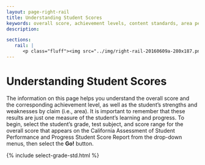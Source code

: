 ```yaml
---
layout: page-right-rail
title: Understanding Student Scores
keywords: overall score, achievement levels, content standards, area performance level, EAP
description: 

sections:
   rail: |
      <p class="fluff"><img src="../img/right-rail-20160609a-280x187.png" /></p>
---
```


# Understanding Student Scores

The information on this page helps you understand the overall score and the corresponding achievement level, 
as well as the student’s strengths and weaknesses by claim (i.e., area). It is important to remember that 
these results are just one measure of the student’s learning and progress. To begin, select the student’s 
grade, test subject, and score range for the overall score that appears on the California Assessment of 
Student Performance and Progress Student Score Report from the drop-down menus, 
then select the **Go!** button.

<div class="select-grade-narrow">
{% include select-grade-std.html %}
</div>
